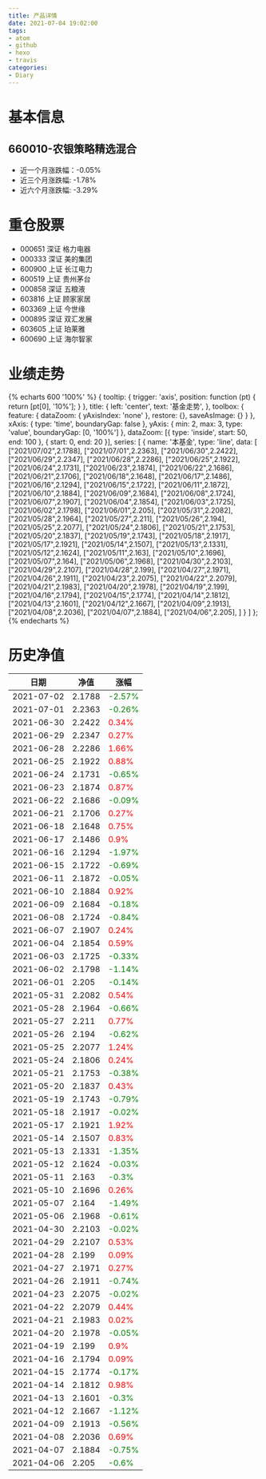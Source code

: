 ```yaml
---
title: 产品详情
date: 2021-07-04 19:02:00
tags:
- atom
- github
- hexo
- travis
categories:
- Diary
---
```


# 基本信息
## 660010-农银策略精选混合
- 近一个月涨跌幅：-0.05%
- 近三个月涨跌幅: -1.78%
- 近六个月涨跌幅: -3.29%

# 重仓股票
- 000651 深证 格力电器
- 000333 深证 美的集团
- 600900 上证 长江电力
- 600519 上证 贵州茅台
- 000858 深证 五粮液
- 603816 上证 顾家家居
- 603369 上证 今世缘
- 000895 深证 双汇发展
- 603605 上证 珀莱雅
- 600690 上证 海尔智家
# 业绩走势

{% echarts 600 '100%' %}
{
  tooltip: {
        trigger: 'axis',
        position: function (pt) {
            return [pt[0], '10%'];
        }
    },
    title: {
        left: 'center',
        text: '基金走势',
    },
    toolbox: {
        feature: {
            dataZoom: {
                yAxisIndex: 'none'
            },
            restore: {},
            saveAsImage: {}
        }
    },
    xAxis: {
        type: 'time',
        boundaryGap: false
    },
    yAxis: {
        min: 2,
        max: 3,
        type: 'value',
        boundaryGap: [0, '100%']
    },
    dataZoom: [{
        type: 'inside',
        start: 50,
        end: 100
    }, {
        start: 0,
        end: 20
    }],
    series: [
        {
            name: '本基金',
            type: 'line',
            data: [
["2021/07/02",2.1788],
["2021/07/01",2.2363],
["2021/06/30",2.2422],
["2021/06/29",2.2347],
["2021/06/28",2.2286],
["2021/06/25",2.1922],
["2021/06/24",2.1731],
["2021/06/23",2.1874],
["2021/06/22",2.1686],
["2021/06/21",2.1706],
["2021/06/18",2.1648],
["2021/06/17",2.1486],
["2021/06/16",2.1294],
["2021/06/15",2.1722],
["2021/06/11",2.1872],
["2021/06/10",2.1884],
["2021/06/09",2.1684],
["2021/06/08",2.1724],
["2021/06/07",2.1907],
["2021/06/04",2.1854],
["2021/06/03",2.1725],
["2021/06/02",2.1798],
["2021/06/01",2.205],
["2021/05/31",2.2082],
["2021/05/28",2.1964],
["2021/05/27",2.211],
["2021/05/26",2.194],
["2021/05/25",2.2077],
["2021/05/24",2.1806],
["2021/05/21",2.1753],
["2021/05/20",2.1837],
["2021/05/19",2.1743],
["2021/05/18",2.1917],
["2021/05/17",2.1921],
["2021/05/14",2.1507],
["2021/05/13",2.1331],
["2021/05/12",2.1624],
["2021/05/11",2.163],
["2021/05/10",2.1696],
["2021/05/07",2.164],
["2021/05/06",2.1968],
["2021/04/30",2.2103],
["2021/04/29",2.2107],
["2021/04/28",2.199],
["2021/04/27",2.1971],
["2021/04/26",2.1911],
["2021/04/23",2.2075],
["2021/04/22",2.2079],
["2021/04/21",2.1983],
["2021/04/20",2.1978],
["2021/04/19",2.199],
["2021/04/16",2.1794],
["2021/04/15",2.1774],
["2021/04/14",2.1812],
["2021/04/13",2.1601],
["2021/04/12",2.1667],
["2021/04/09",2.1913],
["2021/04/08",2.2036],
["2021/04/07",2.1884],
["2021/04/06",2.205],
]
        }
    ]
};
{% endecharts %}

# 历史净值

| 日期 | 净值 | 涨幅 |
| --- | --- | --- |
|2021-07-02|2.1788|<font color=green>-2.57%</font>|
|2021-07-01|2.2363|<font color=green>-0.26%</font>|
|2021-06-30|2.2422|<font color=red>0.34%</font>|
|2021-06-29|2.2347|<font color=red>0.27%</font>|
|2021-06-28|2.2286|<font color=red>1.66%</font>|
|2021-06-25|2.1922|<font color=red>0.88%</font>|
|2021-06-24|2.1731|<font color=green>-0.65%</font>|
|2021-06-23|2.1874|<font color=red>0.87%</font>|
|2021-06-22|2.1686|<font color=green>-0.09%</font>|
|2021-06-21|2.1706|<font color=red>0.27%</font>|
|2021-06-18|2.1648|<font color=red>0.75%</font>|
|2021-06-17|2.1486|<font color=red>0.9%</font>|
|2021-06-16|2.1294|<font color=green>-1.97%</font>|
|2021-06-15|2.1722|<font color=green>-0.69%</font>|
|2021-06-11|2.1872|<font color=green>-0.05%</font>|
|2021-06-10|2.1884|<font color=red>0.92%</font>|
|2021-06-09|2.1684|<font color=green>-0.18%</font>|
|2021-06-08|2.1724|<font color=green>-0.84%</font>|
|2021-06-07|2.1907|<font color=red>0.24%</font>|
|2021-06-04|2.1854|<font color=red>0.59%</font>|
|2021-06-03|2.1725|<font color=green>-0.33%</font>|
|2021-06-02|2.1798|<font color=green>-1.14%</font>|
|2021-06-01|2.205|<font color=green>-0.14%</font>|
|2021-05-31|2.2082|<font color=red>0.54%</font>|
|2021-05-28|2.1964|<font color=green>-0.66%</font>|
|2021-05-27|2.211|<font color=red>0.77%</font>|
|2021-05-26|2.194|<font color=green>-0.62%</font>|
|2021-05-25|2.2077|<font color=red>1.24%</font>|
|2021-05-24|2.1806|<font color=red>0.24%</font>|
|2021-05-21|2.1753|<font color=green>-0.38%</font>|
|2021-05-20|2.1837|<font color=red>0.43%</font>|
|2021-05-19|2.1743|<font color=green>-0.79%</font>|
|2021-05-18|2.1917|<font color=green>-0.02%</font>|
|2021-05-17|2.1921|<font color=red>1.92%</font>|
|2021-05-14|2.1507|<font color=red>0.83%</font>|
|2021-05-13|2.1331|<font color=green>-1.35%</font>|
|2021-05-12|2.1624|<font color=green>-0.03%</font>|
|2021-05-11|2.163|<font color=green>-0.3%</font>|
|2021-05-10|2.1696|<font color=red>0.26%</font>|
|2021-05-07|2.164|<font color=green>-1.49%</font>|
|2021-05-06|2.1968|<font color=green>-0.61%</font>|
|2021-04-30|2.2103|<font color=green>-0.02%</font>|
|2021-04-29|2.2107|<font color=red>0.53%</font>|
|2021-04-28|2.199|<font color=red>0.09%</font>|
|2021-04-27|2.1971|<font color=red>0.27%</font>|
|2021-04-26|2.1911|<font color=green>-0.74%</font>|
|2021-04-23|2.2075|<font color=green>-0.02%</font>|
|2021-04-22|2.2079|<font color=red>0.44%</font>|
|2021-04-21|2.1983|<font color=red>0.02%</font>|
|2021-04-20|2.1978|<font color=green>-0.05%</font>|
|2021-04-19|2.199|<font color=red>0.9%</font>|
|2021-04-16|2.1794|<font color=red>0.09%</font>|
|2021-04-15|2.1774|<font color=green>-0.17%</font>|
|2021-04-14|2.1812|<font color=red>0.98%</font>|
|2021-04-13|2.1601|<font color=green>-0.3%</font>|
|2021-04-12|2.1667|<font color=green>-1.12%</font>|
|2021-04-09|2.1913|<font color=green>-0.56%</font>|
|2021-04-08|2.2036|<font color=red>0.69%</font>|
|2021-04-07|2.1884|<font color=green>-0.75%</font>|
|2021-04-06|2.205|<font color=green>-0.6%</font>|
